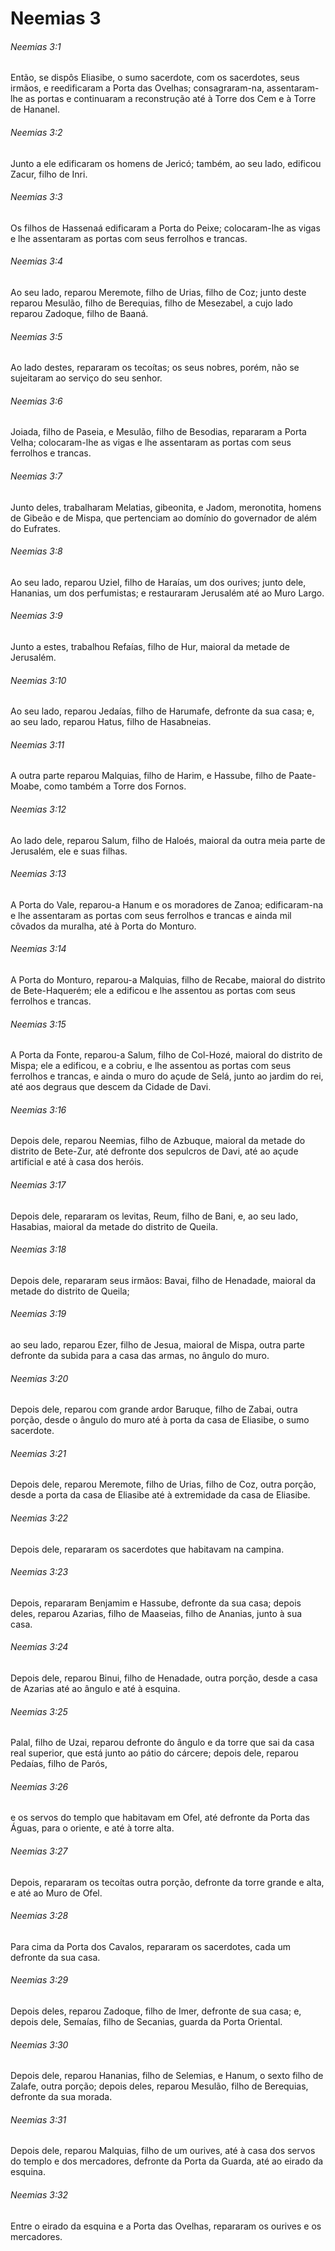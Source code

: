 # Neemias 3

###### Neemias 3:1

Então, se dispôs Eliasibe, o sumo sacerdote, com os sacerdotes, seus irmãos, e reedificaram a Porta das Ovelhas; consagraram-na, assentaram-lhe as portas e continuaram a reconstrução até à Torre dos Cem e à Torre de Hananel.

###### Neemias 3:2

Junto a ele edificaram os homens de Jericó; também, ao seu lado, edificou Zacur, filho de Inri.

###### Neemias 3:3

Os filhos de Hassenaá edificaram a Porta do Peixe; colocaram-lhe as vigas e lhe assentaram as portas com seus ferrolhos e trancas.

###### Neemias 3:4

Ao seu lado, reparou Meremote, filho de Urias, filho de Coz; junto deste reparou Mesulão, filho de Berequias, filho de Mesezabel, a cujo lado reparou Zadoque, filho de Baaná.

###### Neemias 3:5

Ao lado destes, repararam os tecoítas; os seus nobres, porém, não se sujeitaram ao serviço do seu senhor.

###### Neemias 3:6

Joiada, filho de Paseia, e Mesulão, filho de Besodias, repararam a Porta Velha; colocaram-lhe as vigas e lhe assentaram as portas com seus ferrolhos e trancas.

###### Neemias 3:7

Junto deles, trabalharam Melatias, gibeonita, e Jadom, meronotita, homens de Gibeão e de Mispa, que pertenciam ao domínio do governador de além do Eufrates.

###### Neemias 3:8

Ao seu lado, reparou Uziel, filho de Haraías, um dos ourives; junto dele, Hananias, um dos perfumistas; e restauraram Jerusalém até ao Muro Largo.

###### Neemias 3:9

Junto a estes, trabalhou Refaías, filho de Hur, maioral da metade de Jerusalém.

###### Neemias 3:10

Ao seu lado, reparou Jedaías, filho de Harumafe, defronte da sua casa; e, ao seu lado, reparou Hatus, filho de Hasabneias.

###### Neemias 3:11

A outra parte reparou Malquias, filho de Harim, e Hassube, filho de Paate-Moabe, como também a Torre dos Fornos.

###### Neemias 3:12

Ao lado dele, reparou Salum, filho de Haloés, maioral da outra meia parte de Jerusalém, ele e suas filhas.

###### Neemias 3:13

A Porta do Vale, reparou-a Hanum e os moradores de Zanoa; edificaram-na e lhe assentaram as portas com seus ferrolhos e trancas e ainda mil côvados da muralha, até à Porta do Monturo.

###### Neemias 3:14

A Porta do Monturo, reparou-a Malquias, filho de Recabe, maioral do distrito de Bete-Haquerém; ele a edificou e lhe assentou as portas com seus ferrolhos e trancas.

###### Neemias 3:15

A Porta da Fonte, reparou-a Salum, filho de Col-Hozé, maioral do distrito de Mispa; ele a edificou, e a cobriu, e lhe assentou as portas com seus ferrolhos e trancas, e ainda o muro do açude de Selá, junto ao jardim do rei, até aos degraus que descem da Cidade de Davi.

###### Neemias 3:16

Depois dele, reparou Neemias, filho de Azbuque, maioral da metade do distrito de Bete-Zur, até defronte dos sepulcros de Davi, até ao açude artificial e até à casa dos heróis.

###### Neemias 3:17

Depois dele, repararam os levitas, Reum, filho de Bani, e, ao seu lado, Hasabias, maioral da metade do distrito de Queila.

###### Neemias 3:18

Depois dele, repararam seus irmãos: Bavai, filho de Henadade, maioral da metade do distrito de Queila;

###### Neemias 3:19

ao seu lado, reparou Ezer, filho de Jesua, maioral de Mispa, outra parte defronte da subida para a casa das armas, no ângulo do muro.

###### Neemias 3:20

Depois dele, reparou com grande ardor Baruque, filho de Zabai, outra porção, desde o ângulo do muro até à porta da casa de Eliasibe, o sumo sacerdote.

###### Neemias 3:21

Depois dele, reparou Meremote, filho de Urias, filho de Coz, outra porção, desde a porta da casa de Eliasibe até à extremidade da casa de Eliasibe.

###### Neemias 3:22

Depois dele, repararam os sacerdotes que habitavam na campina.

###### Neemias 3:23

Depois, repararam Benjamim e Hassube, defronte da sua casa; depois deles, reparou Azarias, filho de Maaseias, filho de Ananias, junto à sua casa.

###### Neemias 3:24

Depois dele, reparou Binui, filho de Henadade, outra porção, desde a casa de Azarias até ao ângulo e até à esquina.

###### Neemias 3:25

Palal, filho de Uzai, reparou defronte do ângulo e da torre que sai da casa real superior, que está junto ao pátio do cárcere; depois dele, reparou Pedaías, filho de Parós,

###### Neemias 3:26

e os servos do templo que habitavam em Ofel, até defronte da Porta das Águas, para o oriente, e até à torre alta.

###### Neemias 3:27

Depois, repararam os tecoítas outra porção, defronte da torre grande e alta, e até ao Muro de Ofel.

###### Neemias 3:28

Para cima da Porta dos Cavalos, repararam os sacerdotes, cada um defronte da sua casa.

###### Neemias 3:29

Depois deles, reparou Zadoque, filho de Imer, defronte de sua casa; e, depois dele, Semaías, filho de Secanias, guarda da Porta Oriental.

###### Neemias 3:30

Depois dele, reparou Hananias, filho de Selemias, e Hanum, o sexto filho de Zalafe, outra porção; depois deles, reparou Mesulão, filho de Berequias, defronte da sua morada.

###### Neemias 3:31

Depois dele, reparou Malquias, filho de um ourives, até à casa dos servos do templo e dos mercadores, defronte da Porta da Guarda, até ao eirado da esquina.

###### Neemias 3:32

Entre o eirado da esquina e a Porta das Ovelhas, repararam os ourives e os mercadores.

